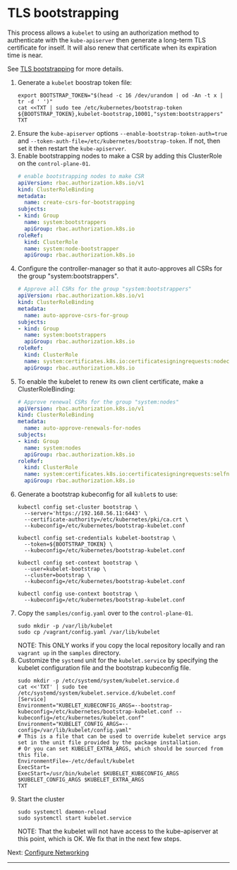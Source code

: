 # TLS bootstrapping

This process allows a `kubelet` to using an authorization method to authenticate
with the `kube-apiserver` then generate a long-term TLS certificate for inself.
It will also renew that certificate when its expiration time is near.

See [TLS bootstrapping] for more details.

1. Generate a `kubelet` boostrap token file:
   ```shell
   export BOOTSTRAP_TOKEN="$(head -c 16 /dev/urandom | od -An -t x | tr -d ' ')"
   cat <<TXT | sudo tee /etc/kubernetes/bootstrap-token
   ${BOOTSTRAP_TOKEN},kubelet-bootstrap,10001,"system:bootstrappers"
   TXT
   ```
2. Ensure the `kube-apiserver` options `--enable-bootstrap-token-auth=true` and
   `--token-auth-file=/etc/kubernetes/bootstrap-token`.  If not, then set it
   then restart the `kube-apiserver`.
3. Enable bootstrapping nodes to make a CSR by adding this ClusterRole on
   the `control-plane-01`.
   ```yaml
   # enable bootstrapping nodes to make CSR
   apiVersion: rbac.authorization.k8s.io/v1
   kind: ClusterRoleBinding
   metadata:
     name: create-csrs-for-bootstrapping
   subjects:
   - kind: Group
     name: system:bootstrappers
     apiGroup: rbac.authorization.k8s.io
   roleRef:
     kind: ClusterRole
     name: system:node-bootstrapper
     apiGroup: rbac.authorization.k8s.io
   ```
4. Configure the controller-manager so that it auto-approves all CSRs for
   the group "system:bootstrappers".
   ```yaml
   # Approve all CSRs for the group "system:bootstrappers"
   apiVersion: rbac.authorization.k8s.io/v1
   kind: ClusterRoleBinding
   metadata:
     name: auto-approve-csrs-for-group
   subjects:
   - kind: Group
     name: system:bootstrappers
     apiGroup: rbac.authorization.k8s.io
   roleRef:
     kind: ClusterRole
     name: system:certificates.k8s.io:certificatesigningrequests:nodeclient
     apiGroup: rbac.authorization.k8s.io
   ```
5. To enable the kubelet to renew its own client certificate, make a
   ClusterRoleBinding:
   ```yaml
   # Approve renewal CSRs for the group "system:nodes"
   apiVersion: rbac.authorization.k8s.io/v1
   kind: ClusterRoleBinding
   metadata:
     name: auto-approve-renewals-for-nodes
   subjects:
   - kind: Group
     name: system:nodes
     apiGroup: rbac.authorization.k8s.io
   roleRef:
     kind: ClusterRole
     name: system:certificates.k8s.io:certificatesigningrequests:selfnodeclient
     apiGroup: rbac.authorization.k8s.io
   ```
6. Generate a bootstrap kubeconfig for all `kublet`s to use:
   ```shell
   kubectl config set-cluster bootstrap \
     --server='https://192.168.56.11:6443' \
     --certificate-authority=/etc/kubernetes/pki/ca.crt \
     --kubeconfig=/etc/kubernetes/bootstrap-kubelet.conf

   kubectl config set-credentials kubelet-bootstrap \
     --token=${BOOTSTRAP_TOKEN} \
     --kubeconfig=/etc/kubernetes/bootstrap-kubelet.conf

   kubectl config set-context bootstrap \
     --user=kubelet-bootstrap \
     --cluster=bootstrap \
     --kubeconfig=/etc/kubernetes/bootstrap-kubelet.conf

   kubectl config use-context bootstrap \
     --kubeconfig=/etc/kubernetes/bootstrap-kubelet.conf
   ```
7. Copy the `samples/config.yaml` over to the `control-plane-01`.
   ```shell
   sudo mkdir -p /var/lib/kubelet
   sudo cp /vagrant/config.yaml /var/lib/kubelet
   ```
   NOTE: This ONLY works if you copy the local repository locally and ran
   `vagrant up` in the `samples` directory.
8. Customize the `systemd` unit for the `kubelet.service` by specifying the
   kubelet configuration file and the bootstrap kubeconfig file.
   ```shell
   sudo mkdir -p /etc/systemd/system/kubelet.service.d
   cat <<'TXT' | sudo tee /etc/systemd/system/kubelet.service.d/kubelet.conf
   [Service]
   Environment="KUBELET_KUBECONFIG_ARGS=--bootstrap-kubeconfig=/etc/kubernetes/bootstrap-kubelet.conf --kubeconfig=/etc/kubernetes/kubelet.conf"
   Environment="KUBELET_CONFIG_ARGS=--config=/var/lib/kubelet/config.yaml"
   # This is a file that can be used to override kubelet service args set in the unit file provided by the package installation.
   # Or you can set KUBELET_EXTRA_ARGS, which should be sourced from this file.
   EnvironmentFile=-/etc/default/kubelet
   ExecStart=
   ExecStart=/usr/bin/kubelet $KUBELET_KUBECONFIG_ARGS $KUBELET_CONFIG_ARGS $KUBELET_EXTRA_ARGS
   TXT
   ```
9. Start the cluster
   ```shell
   sudo systemctl daemon-reload
   sudo systemctl start kubelet.service
   ```
   NOTE: That the kubelet will not have access to the kube-apiserver at this
   point, which is OK. We fix that in the next few steps.

Next: [Configure Networking]

---

[TLS bootstrapping]: https://kubernetes.io/docs/reference/access-authn-authz/kubelet-tls-bootstrapping
[Configure Networking]: /kubernetes/4.5-configure-networking
